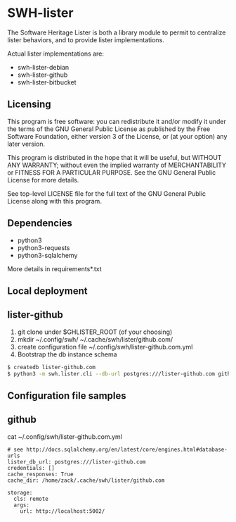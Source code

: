 SWH-lister
============

The Software Heritage Lister is both a library module to permit to
centralize lister behaviors, and to provide lister implementations.

Actual lister implementations are:

- swh-lister-debian
- swh-lister-github
- swh-lister-bitbucket

Licensing
----------

This program is free software: you can redistribute it and/or modify it under
the terms of the GNU General Public License as published by the Free Software
Foundation, either version 3 of the License, or (at your option) any later
version.

This program is distributed in the hope that it will be useful, but WITHOUT ANY
WARRANTY; without even the implied warranty of MERCHANTABILITY or FITNESS FOR A
PARTICULAR PURPOSE.  See the GNU General Public License for more details.

See top-level LICENSE file for the full text of the GNU General Public License
along with this program.


Dependencies
------------

- python3
- python3-requests
- python3-sqlalchemy

More details in requirements*.txt


Local deployment
-----------

## lister-github

1. git clone under $GHLISTER_ROOT (of your choosing)
2. mkdir ~/.config/swh/ ~/.cache/swh/lister/github.com/
3. create configuration file ~/.config/swh/lister-github.com.yml
4. Bootstrap the db instance schema

``` sh
$ createdb lister-github.com
$ python3 -m swh.lister.cli --db-url postgres:///lister-github.com github --createdb
```

Configuration file samples
-------------------------

## github

cat ~/.config/swh/lister-github.com.yml

    # see http://docs.sqlalchemy.org/en/latest/core/engines.html#database-urls
    lister_db_url: postgres:///lister-github.com
    credentials: []
    cache_responses: True
    cache_dir: /home/zack/.cache/swh/lister/github.com

    storage:
      cls: remote
      args:
        url: http://localhost:5002/
